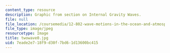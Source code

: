 ```yaml
---
content_type: resource
description: Graphic from section on Internal Gravity Waves.
file: null
file_location: /coursemedia/12-802-wave-motions-in-the-ocean-and-atmosphere-spring-2004/7eade2e718f9d30f7bd61d13600bc415_twowave0.jpg
file_type: image/jpeg
resourcetype: Image
title: twowave0.jpg
uid: 7eade2e7-18f9-d30f-7bd6-1d13600bc415
---
```

